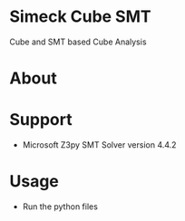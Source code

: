 # Simeck Cube SMT

Cube and SMT based Cube Analysis

About
=====

Support
=====
- Microsoft Z3py SMT Solver version 4.4.2

Usage
=====

- Run the python files